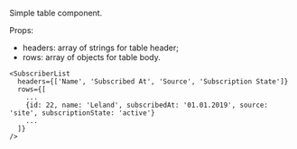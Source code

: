 Simple table component.

Props:
- headers: array of strings for table header;
- rows: array of objects for table body.

```
<SubscriberList
  headers={['Name', 'Subscribed At', 'Source', 'Subscription State']}
  rows={[
    ...
    {id: 22, name: 'Leland', subscribedAt: '01.01.2019', source: 'site', subscriptionState: 'active'}
    ...
  ]}
/>
```
